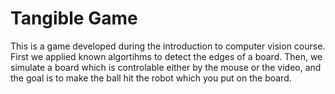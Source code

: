 <h1>Tangible Game</h1>

This is a game developed during the introduction to computer vision course. First we applied known algortihms
to detect the edges of a board. Then, we simulate a board which is 
controlable either by the mouse or the video, and the goal is to make the ball hit the robot which you put on the board.
